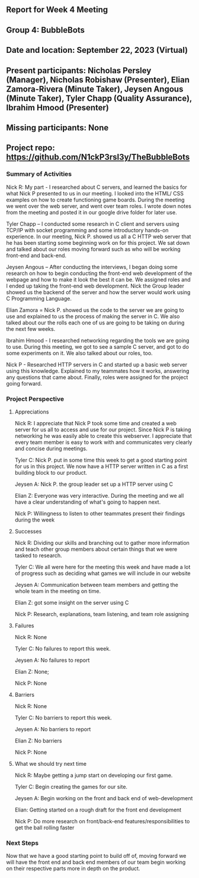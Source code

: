 ## Report for Week 4 Meeting
## Group 4: BubbleBots
## Date and location: September 22, 2023 (Virtual)
## Present participants: Nicholas Persley (Manager), Nicholas Robishaw (Presenter), Elian Zamora-Rivera (Minute Taker), Jeysen Angous (Minute Taker), Tyler Chapp (Quality Assurance), Ibrahim Hmood (Presenter)
## Missing participants: None
## Project repo: https://github.com/N1ckP3rsl3y/TheBubbleBots

### Summary of Activities
Nick R: My part - I researched about C servers, and learned the basics for what Nick P presented to us in our meeting. I looked into the HTML/ CSS examples on how to create functioning game boards. During the meeting we went over the web server, and went over team roles. I wrote down notes from the meeting and posted it in our google drive folder for later use.

Tyler Chapp – I conducted some research in C client and servers using TCP/IP with socket programming and some introductory hands-on experience. In our meeting, Nick P. showed us all a C HTTP web server that he has been starting some beginning work on for this project. We sat down and talked about our roles moving forward such as who will be working front-end and back-end. 

Jeysen Angous – After conducting the interviews, I began doing some research on how to begin conducting the front-end web development of the webpage and how to make it look the best it can be. We assigned roles and I ended up taking the front-end web development. Nick the Group leader showed us the backend of the server and how the server would work using C Programming Language.

Elian Zamora = Nick P. showed us the code to the server we are going to use and explained to us the process of making the server in C. We also talked about our the rolls each one of us are going to be taking on during the next few weeks. 

Ibrahim Hmood - I researched networking regarding the tools we are going to use. During this meeting, we got to see a sample C server, and got to do some experiments on it. We also talked about our roles, too.

Nick P - Researched HTTP servers in C and started up a basic web server using this knowledge. Explained to my teammates how it works, answering any questions that came about. Finally, roles were assigned for the project going forward.

### Project Perspective

  1. Appreciations
     
     Nick R: I appreciate that Nick P took some time and created a web server for us all to access and use for our project. Since Nick P is taking networking he was easily able to create this webserver. I appreciate that every team member is easy to work with and communicates very clearly and concise during meetings.

     Tyler C: Nick P. put in some time this week to get a good starting point for us in this project. We now have a HTTP server written in C as a first building block to our product.
  
     Jeysen A: Nick P. the group leader set up a HTTP server using C 

     Elian Z: Everyone was very interactive. During the meeting and we all have a clear understanding of what's going to happen next.

     Nick P: Willingness to listen to other teammates present their findings during the week
  
  2. Successes

     Nick R: Dividing our skills and branching out to gather more information and teach other group members about certain things that we were tasked to research.
     
     Tyler C: We all were here for the meeting this week and have made a lot of progress such as deciding what games we will include in our website 

     Jeysen A: Communication between team members and getting the whole team in the meeting on time.

     Elian Z:  got some insight on the server using C

     Nick P: Research, explanations, team listening, and team role assigning

  3. Failures

     Nick R: None
     
     Tyler C:	No failures to report this week.

     Jeysen A: No failures to report

     Elian Z: None;

     Nick P: None
  
  4. Barriers

     Nick R: None
     
     Tyler C: No barriers to report this week.

     Jeysen A: No barriers to report

     Elian Z: No barriers

     Nick P: None
  
  5. What we should try next time

     Nick R: Maybe getting a jump start on developing our first game.

     Tyler C: Begin creating the games for our site.

     Jeysen A: Begin working on the front and back end of web-development

     Elian: Getting started on a rough draft for the front end development

     Nick P: Do more research on front/back-end features/responsibilities to get the ball rolling faster

### Next Steps
Now that we have a good starting point to build off of, moving forward we will have the front end and back end members of our team begin working on their respective parts more in depth on the product.
